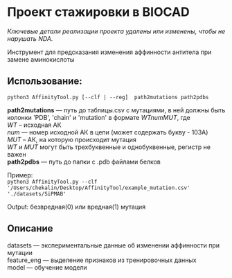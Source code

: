 # Проект стажировки в BIOCAD
*Ключевые детали реализации проекта удалены или изменены, чтобы не нарушать NDA.*


Инструмент для предсказания изменения аффинности антитела при замене аминокислоты

## Использование:  
`python3 AffinityTool.py [--clf | --reg]  path2mutations path2pdbs`  

**path2mutations** — путь до таблицы.csv с мутациями, в ней должны быть колонки 'PDB', 'chain' и 'mutation' в формате *WTnumMUT*, где  
*WT* – исходная АК  
*num* — номер исходной АК в цепи (может содержать букву - 103A)  
*MUT* – АК, на которую происходит мутация  
*WT* и *MUT* могут быть трехбуквенные и однобуквенные, регистр не важен  
**path2pdbs** — путь до папки с .pdb файлами белков

Пример:  
`python3 AffinityTool.py --clf '/Users/chekalin/Desktop/AffinityTool/example_mutation.csv' './datasets/SiPMAB'`

Output: безвредная(0) или вредная(1) мутация

## Описание
datasets — экспериментальные данные об изменении аффинности при мутации  
feature_eng — выделение признаков из тренировочных данных  
model — обучение модели



